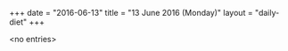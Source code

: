 +++
date = "2016-06-13"
title = "13 June 2016 (Monday)"
layout = "daily-diet"
+++


\<no entries\>

